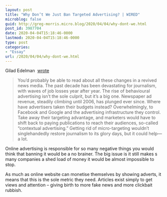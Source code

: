 ```yaml
---
layout: post
title: "Why Don’t We Just Ban Targeted Advertising? | WIRED"
microblog: false
guid: http://greg-morris.micro.blog/2020/04/04/why-dont-we.html
post_id: 3987704
date: 2020-04-04T15:18:46-0000
lastmod: 2020-04-04T15:18:46-0000
type: post
categories:
- "Essay"
url: /2020/04/04/why-dont-we.html
---
```

<!--kg-card-begin: html--><p>Gilad Edelman  <a href="https://www.wired.com/story/why-dont-we-just-ban-targeted-advertising/">wrote</a></p>
<blockquote><p>You’d probably be able to read about all these changes in a revived news media. The past decade has been devastating for journalism, with waves of job losses year after year. The rise of behavioural advertising isn’t the sole culprit, but it’s a big one. Newspaper ad revenue, steadily climbing until 2006, has plunged ever since. Where have advertisers taken their budgets instead? Overwhelmingly, to Facebook and Google and the advertising infrastructure they control. Take away their targeting advantage, and marketers would have to shift back to paying publications to reach their audiences, so-called “contextual advertising.” Getting rid of micro-targeting wouldn’t singlehandedly restore journalism to its glory days, but it could help—a lot.</p></blockquote>
<p>Online advertising is responsible for so many negative things you would think that banning it would be a no brainer. The big issue is it still makes s many companies a shed load of money it would be almost impossible to stop.</p>
<p>As much as online website can monetise themselves by showing adverts, it means that this is the sole metric they need. Articles exist simply to get views and attention – giving birth to more fake news and more clickbait rubbish.</p>
<!--kg-card-end: html-->
